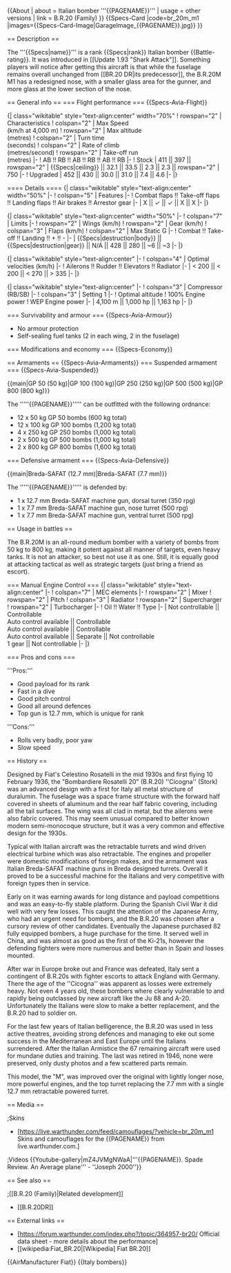 {{About
| about = Italian bomber '''{{PAGENAME}}'''
| usage = other versions
| link = B.R.20 (Family)
}}
{{Specs-Card
|code=br_20m_m1
|images={{Specs-Card-Image|GarageImage_{{PAGENAME}}.jpg}}
}}

== Description ==
<!-- ''In the description, the first part should be about the history of and the creation and combat usage of the aircraft, as well as its key features. In the second part, tell the reader about the aircraft in the game. Insert a screenshot of the vehicle, so that if the novice player does not remember the vehicle by name, he will immediately understand what kind of vehicle the article is talking about.'' -->
The '''{{Specs|name}}''' is a rank {{Specs|rank}} Italian bomber {{Battle-rating}}. It was introduced in [[Update 1.93 "Shark Attack"]]. Something players will notice after getting this aircraft is that while the fuselage remains overall unchanged from [[BR.20 DR|its predecessor]], the B.R.20M M1 has a redesigned nose, with a smaller glass area for the gunner, and more glass at the lower section of the nose.

== General info ==
=== Flight performance ===
{{Specs-Avia-Flight}}
<!-- ''Describe how the aircraft behaves in the air. Speed, manoeuvrability, acceleration and allowable loads - these are the most important characteristics of the vehicle.'' -->

{| class="wikitable" style="text-align:center" width="70%"
! rowspan="2" | Characteristics
! colspan="2" | Max Speed<br>(km/h at 4,000 m)
! rowspan="2" | Max altitude<br>(metres)
! colspan="2" | Turn time<br>(seconds)
! colspan="2" | Rate of climb<br>(metres/second)
! rowspan="2" | Take-off run<br>(metres)
|-
! AB !! RB !! AB !! RB !! AB !! RB
|-
! Stock
| 411 || 397 || rowspan="2" | {{Specs|ceiling}} || 32.1 || 33.5 || 2.3 || 2.3 || rowspan="2" | 750
|-
! Upgraded
| 452 || 430 || 30.0 || 31.0 || 7.4 || 4.6
|-
|}

==== Details ====
{| class="wikitable" style="text-align:center" width="50%"
|-
! colspan="5" | Features
|-
! Combat flaps !! Take-off flaps !! Landing flaps !! Air brakes !! Arrestor gear
|-
| X || ✓ || ✓ || X || X     <!-- ✓ -->
|-
|}

{| class="wikitable" style="text-align:center" width="50%"
|-
! colspan="7" | Limits
|-
! rowspan="2" | Wings (km/h)
! rowspan="2" | Gear (km/h)
! colspan="3" | Flaps (km/h)
! colspan="2" | Max Static G
|-
! Combat !! Take-off !! Landing !! + !! -
|-
| {{Specs|destruction|body}} || {{Specs|destruction|gear}} || N/A || 428 || 280 || ~6 || ~3
|-
|}

{| class="wikitable" style="text-align:center"
|-
! colspan="4" | Optimal velocities (km/h)
|-
! Ailerons !! Rudder !! Elevators !! Radiator
|-
| < 200 || < 200 || < 270 || > 335
|-
|}

{| class="wikitable" style="text-align:center"
|-
! colspan="3" | Compressor (RB/SB)
|-
! colspan="3" | Setting 1
|-
! Optimal altitude
! 100% Engine power
! WEP Engine power
|-
| 4,100 m || 1,000 hp || 1,163 hp
|-
|}

=== Survivability and armour ===
{{Specs-Avia-Armour}}
<!-- ''Examine the survivability of the aircraft. Note how vulnerable the structure is and how secure the pilot is, whether the fuel tanks are armoured, etc. Describe the armour, if there is any, and also mention the vulnerability of other critical aircraft systems.'' -->

* No armour protection
* Self-sealing fuel tanks (2 in each wing, 2 in the fuselage)

=== Modifications and economy ===
{{Specs-Economy}}

== Armaments ==
{{Specs-Avia-Armaments}}
=== Suspended armament ===
{{Specs-Avia-Suspended}}
<!-- ''Describe the aircraft's suspended armament: additional cannons under the wings, bombs, rockets and torpedoes. This section is especially important for bombers and attackers. If there is no suspended weaponry remove this subsection.'' -->
{{main|GP 50 (50 kg)|GP 100 (100 kg)|GP 250 (250 kg)|GP 500 (500 kg)|GP 800 (800 kg)}}

The '''''{{PAGENAME}}''''' can be outfitted with the following ordnance:

* 12 x 50 kg GP 50 bombs (600 kg total)
* 12 x 100 kg GP 100 bombs (1,200 kg total)
* 4 x 250 kg GP 250 bombs (1,000 kg total)
* 2 x 500 kg GP 500 bombs (1,000 kg total)
* 2 x 800 kg GP 800 bombs (1,600 kg total)

=== Defensive armament ===
{{Specs-Avia-Defensive}}
<!-- ''Defensive armament with turret machine guns or cannons, crewed by gunners. Examine the number of gunners and what belts or drums are better to use. If defensive weaponry is not available, remove this subsection.'' -->
{{main|Breda-SAFAT (12.7 mm)|Breda-SAFAT (7.7 mm)}}

The '''''{{PAGENAME}}''''' is defended by:

* 1 x 12.7 mm Breda-SAFAT machine gun, dorsal turret (350 rpg)
* 1 x 7.7 mm Breda-SAFAT machine gun, nose turret (500 rpg)
* 1 x 7.7 mm Breda-SAFAT machine gun, ventral turret (500 rpg)

== Usage in battles ==
<!-- ''Describe the tactics of playing in the aircraft, the features of using aircraft in a team and advice on tactics. Refrain from creating a "guide" - do not impose a single point of view, but instead, give the reader food for thought. Examine the most dangerous enemies and give recommendations on fighting them. If necessary, note the specifics of the game in different modes (AB, RB, SB).'' -->
The B.R.20M is an all-round medium bomber with a variety of bombs from 50 kg to 800 kg, making it potent against all manner of targets, even heavy tanks. It is not an attacker, so best not use it as one. Still, it is equally good at attacking tactical as well as strategic targets (just bring a friend as escort).

=== Manual Engine Control ===
{| class="wikitable" style="text-align:center"
|-
! colspan="7" | MEC elements
|-
! rowspan="2" | Mixer
! rowspan="2" | Pitch
! colspan="3" | Radiator
! rowspan="2" | Supercharger
! rowspan="2" | Turbocharger
|-
! Oil !! Water !! Type
|-
| Not controllable || Controllable<br>Auto control available || Controllable<br>Auto control available || Controllable<br>Auto control available || Separate || Not controllable<br>1 gear || Not controllable
|-
|}

=== Pros and cons ===
<!-- ''Summarise and briefly evaluate the vehicle in terms of its characteristics and combat effectiveness. Mark its pros and cons in the bulleted list. Try not to use more than 6 points for each of the characteristics. Avoid using categorical definitions such as "bad", "good" and the like - use substitutions with softer forms such as "inadequate" and "effective".'' -->

'''Pros:'''

* Good payload for its rank
* Fast in a dive
* Good pitch control
* Good all around defences
* Top gun is 12.7 mm, which is unique for rank

'''Cons:'''

* Rolls very badly, poor yaw
* Slow speed

== History ==
<!-- ''Describe the history of the creation and combat usage of the aircraft in more detail than in the introduction. If the historical reference turns out to be too long, take it to a separate article, taking a link to the article about the vehicle and adding a block "/History" (example: <nowiki>https://wiki.warthunder.com/(Vehicle-name)/History</nowiki>) and add a link to it here using the <code>main</code> template. Be sure to reference text and sources by using <code><nowiki><ref></ref></nowiki></code>, as well as adding them at the end of the article with <code><nowiki><references /></nowiki></code>. This section may also include the vehicle's dev blog entry (if applicable) and the in-game encyclopedia description (under <code><nowiki>=== In-game description ===</nowiki></code>, also if applicable).'' -->
Designed by Fiat's Celestino Rosatelli in the mid 1930s and first flying 10 February 1936, the "Bombardiere Rosatelli 20" (B.R.20)  ''Cicogna'' (Stork) was an advanced design with a first for Italy all metal structure of duralumin. The fuselage was a space frame structure with the forward half covered in sheets of aluminum and the rear half fabric covering, including all the tail surfaces. The wing was all clad in metal, but the ailerons were also fabric covered. This may seem unusual compared to better known modern semi-monocoque structure, but it was a very common and effective design for the 1930s.

Typical with Italian aircraft was the retractable turrets and wind driven electrical turbine which was also retractable. The engines and propeller were domestic modifications of foreign makes, and the armament was Italian Breda-SAFAT machine guns in Breda designed turrets. Overall it proved to be a successful machine for the Italians and very competitive with foreign types then in service.

Early on it was earning awards for long distance and payload competitions and was an easy-to-fly stable platform. During the Spanish Civil War it did well with very few losses. This caught the attention of the Japanese Army, who had an urgent need for bombers, and the B.R.20 was chosen after a cursory review of other candidates. Eventually the Japanese purchased 82 fully equipped bombers, a huge purchase for the time. It served well in China, and was almost as good as the first of the Ki-21s, however the defending fighters were more numerous and better than in Spain and losses mounted.

After war in Europe broke out and France was defeated, Italy sent a contingent of B.R.20s with fighter escorts to attack England with Germany. There the age of the ''Cicogna'' was apparent as losses were extremely heavy. Not even 4 years old, these bombers where clearly vulnerable to and rapidly being outclassed by new aircraft like the Ju 88 and A-20. Unfortunately the Italians were slow to make a better replacement, and the B.R.20 had to soldier on.

For the last few years of Italian belligerence, the B.R.20 was used in less active theatres, avoiding strong defences and managing to eke out some success in the Mediterranean and East Europe until the Italians surrendered. After the Italian Armistice the 67 remaining aircraft were used for mundane duties and training. The last was retired in 1946, none were preserved, only dusty photos and a few scattered parts remain.

This model, the "M", was improved over the original with lightly longer nose, more powerful engines, and the top turret replacing the 7.7 mm with a single 12.7 mm retractable powered turret.

== Media ==
<!-- ''Excellent additions to the article would be video guides, screenshots from the game, and photos.'' -->

;Skins
* [https://live.warthunder.com/feed/camouflages/?vehicle=br_20m_m1 Skins and camouflages for the {{PAGENAME}} from live.warthunder.com.]

;Videos
{{Youtube-gallery|mZ4JVMgNWaA|'''{{PAGENAME}}. Spade Review. An Average plane''' - ''Joseph 2000''}}

== See also ==
<!-- ''Links to the articles on the War Thunder Wiki that you think will be useful for the reader, for example:''
* ''reference to the series of the aircraft;''
* ''links to approximate analogues of other nations and research trees.'' -->

;[[B.R.20 (Family)|Related development]]
* [[B.R.20DR]]

== External links ==
<!-- ''Paste links to sources and external resources, such as:''
* ''topic on the official game forum;''
* ''other literature.'' -->

* [https://forum.warthunder.com/index.php?/topic/364957-br20/ Official data sheet - more details about the performance]
* [[wikipedia:Fiat_BR.20|[Wikipedia] Fiat BR.20]]

{{AirManufacturer Fiat}}
{{Italy bombers}}